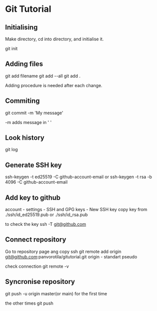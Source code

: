 # Git Tutorial

## Initialising
Make directory, cd into directory, and initialise it.

git init

## Adding files

git add filename
git add --all
git add .

Adding procedure is needed after each change.

## Commiting

git commit -m 'My message'

-m adds message in ' '

## Look history

git log

## Generate SSH key

ssh-keygen -t ed25519 -C github-account-email
or
ssh-keygen -t rsa -b 4096 -C github-account-email

## Add key to github
account - settings - SSH and GPG keys - New SSH key
copy key from ./ssh/id_ed25519.pub or ./ssh/id_rsa.pub

to check the key
ssh -T git@github.com

## Connect repository
Go to repository page ang copy ssh
git remote add origin git@github.com:panvorotila/gitutorial.git
origin - standart pseudo

check connection
git remote -v

## Syncronise repository

git push -u origin master(or main)   for the first time

the other times
git push

